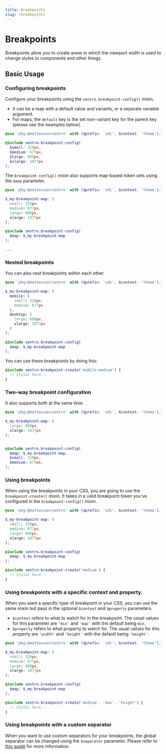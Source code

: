 ```yaml
---
title: Breakpoints
slug: /breakpoints
---
```

# Breakpoints
Breakpoints allow you to create areas in which the viewport width is used to change styles to components and other things.

## Basic Usage
### Configuring breakpoints
Configure your breakpoints using the `sentro.breakpoint-config()` mixin.

- It can be a map with a default value and variants, or a separate variable argument.
- For maps, the `default` key is the set non-variant key for the parent key (please see the examples below).

```scss
@use 'pkg:@matteusan/sentro' with ($prefix: 'sdc', $context: 'theme');

@include sentro.breakpoint-config(
  $small: 320px,
  $medium: 677px,
  $large: 890px,
  $xlarge: 1077px
);
```

The `breakpoint-config()` mixin also supports map-based token sets using the `$map` parameter.

```scss
@use 'pkg:@matteusan/sentro' with ($prefix: 'sdc', $context: 'theme');

$_my-breakpoint-map: (
  small: 320px,
  medium: 677px,
  large: 890px,
  xlarge: 1077px
);

@include sentro.breakpoint-config(
  $map: $_my-breakpoint-map
);

...
```

### Nested breakpoints
You can also nest breakpoints within each other.

```scss
@use 'pkg:@matteusan/sentro' with ($prefix: 'sdc', $context: 'theme');

$_my-breakpoint-map: (
  mobile: (
    small: 320px,
    medium: 677px
  ),
  desktop: (
    large: 890px,
    xlarge: 1077px
  )
);

@include sentro.breakpoint-config(
  $map: $_my-breakpoint-map
);
```

You can use these breakpoints by doing this:
```scss
@include sentro.breakpoint-create('mobile-medium') {
  // Styles here...
}
```

### Two-way breakpoint configuration
It also supports both at the same time.

```scss
@use 'pkg:@matteusan/sentro' with ($prefix: 'sdc', $context: 'theme');

$_my-breakpoint-map: (
  large: 890px,
  xlarge: 1077px
);


@include sentro.breakpoint-config(
  $map: $_my-breakpoint-map,
  $small: 320px,
  $medium: 677px,
);
```

### Using breakpoints
When using the breakpoints in your CSS, you are going to use the `breakpoint-create()` mixin. It takes in a valid breakpoint token you've configured in the `breakpoint-config()` mixin.

```scss
@use 'pkg:@matteusan/sentro' with ($prefix: 'sdc', $context: 'theme');

$_my-breakpoint-map: (
  small: 320px,
  medium: 677px,
  large: 890px,
  xlarge: 1077px
);

@include sentro.breakpoint-config(
  $map: $_my-breakpoint-map
);

@include sentro.breakpoint-create('medium') {
  // Styles here...
}
```

### Using breakpoints with a specific context and property.
When you want a specific type of breakpoint in your CSS, you can use the same mixin but pass in the optional `$context` and `$property` parameters.

- `$context` refers to what to watch for in the breakpoint. The usual values for this parameter are `'min'` and `'max'` with the default being `min`.
- `$property` refers to what property to watch for. The usual values for this property are `'width'` and `'height'` with the default being `'height'`.

```scss
@use 'pkg:@matteusan/sentro' with ($prefix: 'sdc', $context: 'theme');

$_my-breakpoint-map: (
  small: 320px,
  medium: 677px,
  large: 890px,
  xlarge: 1077px
);

@include sentro.breakpoint-config(
  $map: $_my-breakpoint-map
);

@include sentro.breakpoint-create('medium', 'max', 'height') {
  // Styles here...
}
```

### Using breakpoints with a custom separator
When you want to use custom separators for your breakpoints, the global separator can be changed using the `$separator` parameter. Please refer to [this guide](../api/settings.md#separator) for more information.